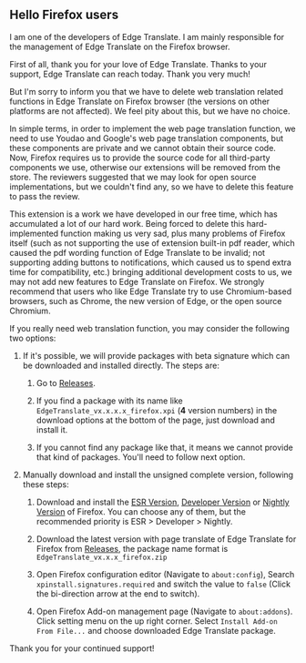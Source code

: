 ## Hello Firefox users

I am one of the developers of Edge Translate. I am mainly responsible for the management of Edge Translate on the Firefox browser.

First of all, thank you for your love of Edge Translate. Thanks to your support, Edge Translate can reach today. Thank you very much!

But I'm sorry to inform you that we have to delete web translation related functions in Edge Translate on Firefox browser (the versions on other platforms are not affected). We feel pity about this, but we have no choice.

In simple terms, in order to implement the web page translation function, we need to use Youdao and Google's web page translation components, but these components are private and we cannot obtain their source code. Now, Firefox requires us to provide the source code for all third-party components we use, otherwise our extensions will be removed from the store. The reviewers suggested that we may look for open source implementations, but we couldn't find any, so we have to delete this feature to pass the review.

This extension is a work we have developed in our free time, which has accumulated a lot of our hard work. Being forced to delete this hard-implemented function making us very sad, plus many problems of Firefox itself (such as not supporting the use of extension built-in pdf reader, which caused the pdf wording function of Edge Translate to be invalid; not supporting adding buttons to notifications, which caused us to spend extra time for compatibility, etc.) bringing additional development costs to us, we may not add new features to Edge Translate on Firefox. We strongly recommend that users who like Edge Translate try to use Chromium-based browsers, such as Chrome, the new version of Edge, or the open source Chromium.

If you really need web translation function, you may consider the following two options: 

1. If it's possible, we will provide packages with beta signature which can be downloaded and installed directly. The steps are:
   
   1. Go to [Releases](https://github.com/EdgeTranslate/EdgeTranslate/releases/latest).
   
   2. If you find a package with its name like `EdgeTranslate_vx.x.x.x_firefox.xpi` (__4__ version numbers) in the download options at the bottom of the page, just download and install it.
   
   3. If you cannot find any package like that, it means we cannot provide that kind of packages. You'll need to follow next option.

2. Manually download and install the unsigned complete version, following these steps:
   
   1. Download and install the [ESR Version](//www.mozilla.org/firefox/organizations/), [Developer Version](//www.mozilla.org/firefox/developer/) or [Nightly Version](//nightly.mozilla.org/) of Firefox. You can choose any of them, but the recommended priority is ESR > Developer > Nightly.
   
   2. Download the latest version with page translate of Edge Translate for Firefox from [Releases](https://github.com/EdgeTranslate/EdgeTranslate/releases/latest), the package name format is `EdgeTranslate_vx.x.x_firefox.zip`
   
   3. Open Firefox configuration editor (Navigate to `about:config`), Search `xpinstall.signatures.required` and switch the value to `false` (Click the bi-direction arrow at the end to switch).
   
   4. Open Firefox Add-on management page (Navigate to `about:addons`). Click setting menu on the up right corner. Select `Install Add-on From File...` and choose downloaded Edge Translate package.

Thank you for your continued support!